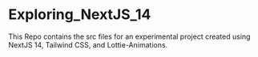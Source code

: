 # Exploring_NextJS_14
This Repo contains the src files for an experimental project created using NextJS 14, Tailwind CSS, and Lottie-Animations.
